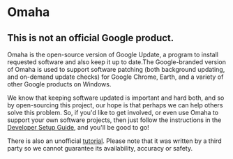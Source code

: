# Omaha

## This is not an official Google product.

Omaha is the open-source version of Google Update, a program to install requested software and also keep it up to date.The
Google-branded version of Omaha is used to support software patching (both background updating, and on-demand update checks) for Google Chrome, Earth, and a variety of other Google products on Windows.

We know that keeping software updated is important and hard both, and so by open-sourcing this project, our hope is that perhaps we can help others solve this problem. So, if you'd like to get involved, or even use Omaha to support your own software projects, then just follow the instructions in the [Developer Setup Guide](https://github.com/google/omaha/blob/master/doc/DeveloperSetupGuide.md), and you'll be good to go!

There is also an unofficial [tutorial](https://fman.io/blog/google-omaha-tutorial/). Please note that it was written by a third party so we cannot guarantee its availability, accuracy or safety.
